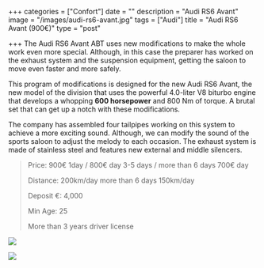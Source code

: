 +++
categories = ["Confort"]
date = ""
description = "Audi RS6 Avant"
image = "/images/audi-rs6-avant.jpg"
tags = ["Audi"]
title = "Audi RS6 Avant (900€)"
type = "post"

+++
The Audi RS6 Avant ABT uses new modifications to make the whole work even more special. Although, in this case the preparer has worked on the exhaust system and the suspension equipment, getting the saloon to move even faster and more safely.

This program of modifications is designed for the new Audi RS6 Avant, the new model of the division that uses the powerful 4.0-liter V8 biturbo engine that develops a whopping **600 horsepower** and 800 Nm of torque. A brutal set that can get up a notch with these modifications.

The company has assembled four tailpipes working on this system to achieve a more exciting sound. Although, we can modify the sound of the sports saloon to adjust the melody to each occasion. The exhaust system is made of stainless steel and features new external and middle silencers.

> Price: 900€ 1day / 800€ day 3-5 days / more than 6 days 700€ day
>
> Distance: 200km/day more than 6 days 150km/day
>
> Deposit €: 4,000
>
> Min Age: 25
>
> More than 3 years driver license

![](/images/audi-rs6-avant-gris.jpg)

[![](/images/boton.png)](https://supercarmarbella.com/contact/ "Book")